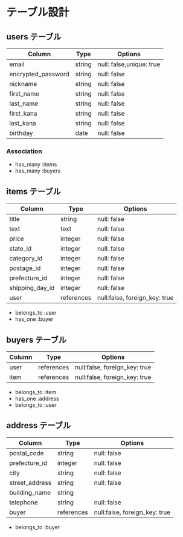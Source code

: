 # テーブル設計

## users テーブル

| Column   | Type   | Options     |
| -------- | ------ | ----------- |
| email    | string |null: false,unique: true  |
| encrypted_password| string | null: false |
|nickname  | string | null: false |
|first_name| string | null: false |
|last_name | string | null: false |
|first_kana| string | null: false |
|last_kana | string | null: false |
| birthday |  date  | null: false |


### Association

- has_many :items
- has_many :buyers

## items テーブル

| Column    | Type       | Options     |
| ------    | ---------- | ----------- |
| title     | string     | null: false |
| text      | text       | null: false |
| price     | integer    | null: false |
| state_id  | integer    | null: false |
|category_id| integer    | null: false |
| postage_id| integer    | null: false |
|prefecture_id | integer | null: false |
| shipping_day_id   | integer    | null: false |
| user      | references | null:false, foreign_key: true |

- belongs_to :user
- has_one :buyer

 ## buyers テーブル

| Column    | Type       | Options     |
| ------    | ---------- | ----------- |
| user      | references | null:false, foreign_key: true |
| item      | references | null:false, foreign_key: true |

- belongs_to :item
- has_one :address
- belongs_to :user

## address テーブル

| Column       | Type       | Options     |
| ---------    | ---------- | ----------- |
|postal_code   | string     | null: false |
|prefecture_id | integer    | null: false |
| city         | string     | null: false |
|street_address| string     | null: false |
|building_name | string     |             |
|telephone     | string     | null: false |
| buyer        | references | null:false, foreign_key: true|

- belongs_to :buyer